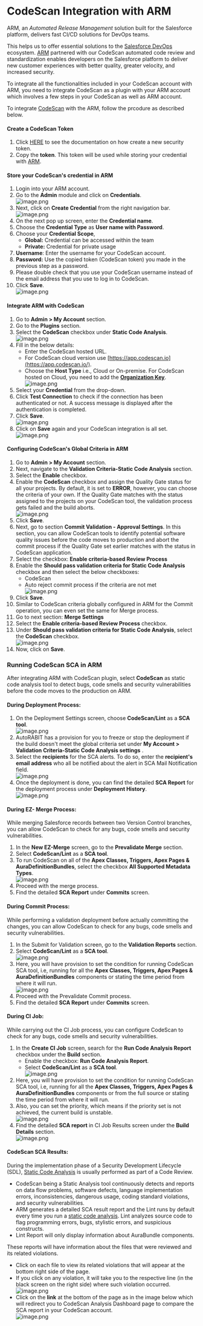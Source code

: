 # CodeScan Integration with ARM

ARM, an _Automated Release Management_ solution built for the Salesforce platform, delivers fast CI/CD solutions for DevOps teams.

This helps us to offer essential solutions to the [Salesforce DevOps](https://www.autorabit.com/blog/how-do-i-choose-the-best-salesforce-devops-tools/) ecosystem. [ARM](https://www.autorabit.com/products/automated-release-management/) partnered with our CodeScan automated code review and standardization enables developers on the Salesforce platform to deliver new customer experiences with better quality, greater velocity, and increased security.

To integrate all the functionalities included in your CodeScan account with ARM, you need to integrate CodeScan as a plugin with your ARM account which involves a few steps in your CodeScan as well as ARM account.

To integrate [CodeScan](https://www.codescan.io/) with the ARM, follow the prcodure as described below.

#### Create a CodeScan Token <a href="#create-a-codescan-token" id="create-a-codescan-token"></a>

1. Click [HERE](https://knowledgebase.autorabit.com/codescan/docs/generate-a-security-token) to see the documentation on how create a new security token.
2. Copy the **token**. This token will be used while storing your credential with [ARM](https://www.autorabit.com/).

#### Store your CodeScan's credential in ARM <a href="#store-your-codescans-credential-in-arm" id="store-your-codescans-credential-in-arm"></a>

1. Login into your ARM account.
2. Go to the **Admin** module and click on **Credentials**.\
   ![image.png](https://cdn.document360.io/8711f4e7-c040-4616-aac9-d947f87e4619/Images/Documentation/image-87N1YCAL.png)
3. Next, click on **Create Credential** from the right navigation bar.\
   ![image.png](https://cdn.document360.io/8711f4e7-c040-4616-aac9-d947f87e4619/Images/Documentation/image-X3PVBUPN.png)
4. On the next pop up screen, enter the **Credential name**.
5. Choose the **Credential Type** as **User name with Password**.
6. Choose your **Credential Scope**,
   * **Global:** Credential can be accessed within the team
   * **Private:** Credential for private usage
7. **Username**: Enter the username for your CodeScan account.
8. **Password:** Use the copied token (CodeScan token) you made in the previous step as a password.
9. Please double check that you use your CodeScan username instead of the email address that you use to log in to CodeScan.
10. Click **Save**.\
    ![image.png](https://cdn.document360.io/8711f4e7-c040-4616-aac9-d947f87e4619/Images/Documentation/image-OU9GWJNA.png)

#### Integrate ARM with CodeScan <a href="#integrate-arm-with-codescan" id="integrate-arm-with-codescan"></a>

1. Go to **Admin > My Account** section.
2. Go to the **Plugins** section.
3. Select the **CodeScan** checkbox under **Static Code Analysis**.\
   ![image.png](https://cdn.document360.io/8711f4e7-c040-4616-aac9-d947f87e4619/Images/Documentation/image-CCUJMSYU.png)
4. Fill in the below details:
   * Enter the CodeScan hosted URL.
   * For CodeScan cloud version use [https://app.codescan.io](https://app.codescan.io/).
   * Choose the **Host Type** i.e., Cloud or On-premise. For CodeScan hosted on Cloud, you need to add the [**Organization Key**](https://knowledgebase.autorabit.com/codescan/docs/finding-your-organization-keys).\
     ![image.png](https://cdn.document360.io/8711f4e7-c040-4616-aac9-d947f87e4619/Images/Documentation/image\(309\).png)
5. Select your **Credential** from the drop-down.
6. Click **Test Connection** to check if the connection has been authenticated or not. A success message is displayed after the authentication is completed.
7. Click **Save**.\
   ![image.png](https://cdn.document360.io/8711f4e7-c040-4616-aac9-d947f87e4619/Images/Documentation/image-31H71TFS.png)
8. Click on **Save** again and your CodeScan integration is all set.\
   ![image.png](https://cdn.document360.io/8711f4e7-c040-4616-aac9-d947f87e4619/Images/Documentation/image-B7UR9Q2L.png)

#### Configuring CodeScan's Global Criteria in ARM <a href="#configuring-codescans-global-criteria-in-arm" id="configuring-codescans-global-criteria-in-arm"></a>

1. Go to **Admin > My Account** section.
2. Next, navigate to the **Validation Criteria-Static Code Analysis** section.
3. Select the **Enable** checkbox.
4. Enable the **CodeScan** checkbox and assign the Quality Gate status for all your projects. By default, it is set to **ERROR**, however, you can choose the criteria of your own. If the Quality Gate matches with the status assigned to the projects on your CodeScan tool, the validation process gets failed and the build aborts.\
   ![image.png](https://cdn.document360.io/8711f4e7-c040-4616-aac9-d947f87e4619/Images/Documentation/image-RWU3ZQP2.png)
5. Click **Save**.
6. Next, go to section **Commit Validation - Approval Settings**. In this section, you can allow CodeScan tools to identify potential software quality issues before the code moves to production and abort the commit process if the Quality Gate set earlier matches with the status in CodeScan application.
7. Select the checkbox: **Enable criteria-based Review Process**
8. Enable the **Should pass validation criteria for Static Code Analysis** checkbox and then select the below checkboxes:
   * CodeScan
   * Auto reject commit process if the criteria are not met\
     ![image.png](https://cdn.document360.io/8711f4e7-c040-4616-aac9-d947f87e4619/Images/Documentation/image-YWKT94VJ.png)
9. Click **Save**.
10. Similar to CodeScan criteria globally configured in ARM for the Commit operation, you can even set the same for Merge process.
11. Go to next section: **Merge Settings**
12. Select the **Enable criteria-based Review Process** checkbox.
13. Under **Should pass validation criteria for Static Code Analysis**, select the **CodeScan** checkbox.\
    ![image.png](https://cdn.document360.io/8711f4e7-c040-4616-aac9-d947f87e4619/Images/Documentation/image-ND27GY13.png)
14. Now, click on **Save**.

### Running CodeScan SCA in ARM <a href="#running-codescan-sca-in-arm" id="running-codescan-sca-in-arm"></a>

After integrating ARM with CodeScan plugin, select **CodeScan** as static code analysis tool to detect bugs, code smells and security vulnerabilities before the code moves to the production on ARM.

#### During Deployment Process: <a href="#during-deployment-process" id="during-deployment-process"></a>

1. On the Deployment Settings screen, choose **CodeScan/Lint** as a **SCA tool**.\
   ![image.png](https://cdn.document360.io/8711f4e7-c040-4616-aac9-d947f87e4619/Images/Documentation/image\(316\).png)
2. AutoRABIT has a provision for you to freeze or stop the deployment if the build doesn't meet the global criteria set under **My Account > Validation Criteria-Static Code Analysis settings** .
3. Select the **recipients** for the SCA alerts. To do so, enter the **recipient's email address** who all be notified about the alert in SCA Mail Notification field.\
   ![image.png](https://cdn.document360.io/8711f4e7-c040-4616-aac9-d947f87e4619/Images/Documentation/image\(317\).png)
4. Once the deployment is done, you can find the detailed **SCA Report** for the deployment process under **Deployment History**.\
   ![image.png](https://cdn.document360.io/8711f4e7-c040-4616-aac9-d947f87e4619/Images/Documentation/image\(318\).png)

#### During EZ- Merge Process: <a href="#during-ez-merge-process" id="during-ez-merge-process"></a>

While merging Salesforce records between two Version Control branches, you can allow CodeScan to check for any bugs, code smells and security vulnerabilities.

1. In the **New EZ-Merge** screen, go to the **Prevalidate Merge** section.
2. Select **CodeScan/Lint** as a **SCA tool**.
3. To run CodeScan on all of the **Apex Classes, Triggers, Apex Pages & AuraDefinitionBundles**, select the checkbox **All Supported Metadata Types**.\
   ![image.png](https://cdn.document360.io/8711f4e7-c040-4616-aac9-d947f87e4619/Images/Documentation/image-0W3FTX72.png)
4. Proceed with the merge process.
5. Find the detailed **SCA Report** under **Commits** screen.

#### During Commit Process: <a href="#during-commit-process" id="during-commit-process"></a>

While performing a validation deployment before actually committing the changes, you can allow CodeScan to check for any bugs, code smells and security vulnerabilities.

1. In the Submit for Validation screen, go to the **Validation Reports** section.
2. Select **CodeScan/Lint** as a **SCA tool**.\
   ![image.png](https://cdn.document360.io/8711f4e7-c040-4616-aac9-d947f87e4619/Images/Documentation/image\(320\).png)
3. Here, you will have provision to set the condition for running CodeScan SCA tool, i.e, running for all the **Apex Classes, Triggers, Apex Pages & AuraDefinitionBundles** components or stating the time period from where it will run.\
   ![image.png](https://cdn.document360.io/8711f4e7-c040-4616-aac9-d947f87e4619/Images/Documentation/image\(321\).png)
4. Proceed with the Prevalidate Commit process.
5. Find the detailed **SCA Report** under **Commits** screen.

#### During CI Job: <a href="#during-ci-job" id="during-ci-job"></a>

While carrying out the CI Job process, you can configure CodeScan to check for any bugs, code smells and security vulnerabilities.

1. In the **Create CI Job** screen, search for the **Run Code Analysis Report** checkbox under the **Build** section.
   * Enable the checkbox: **Run Code Analysis Report**.
   * Select **CodeScan/Lint** as a **SCA tool**.\
     ![image.png](https://cdn.document360.io/8711f4e7-c040-4616-aac9-d947f87e4619/Images/Documentation/image\(322\).png)
2. Here, you will have provision to set the condition for running CodeScan SCA tool, i.e, running for all the **Apex Classes, Triggers, Apex Pages & AuraDefinitionBundles** components or from the full source or stating the time period from where it will run.
3. Also, you can set the priority, which means if the priority set is not achieved, the current build is unstable.\
   ![image.png](https://cdn.document360.io/8711f4e7-c040-4616-aac9-d947f87e4619/Images/Documentation/image\(323\).png)
4. Find the detailed **SCA report** in CI Job Results screen under the **Build Details** section.\
   ![image.png](https://cdn.document360.io/8711f4e7-c040-4616-aac9-d947f87e4619/Images/Documentation/image\(324\).png)

#### CodeScan SCA Results: <a href="#codescan-sca-results" id="codescan-sca-results"></a>

During the implementation phase of a Security Development Lifecycle (SDL), [Static Code Analysis](https://www.autorabit.com/products/codescan/) is usually performed as part of a Code Review.

* CodeScan being a Static Analysis tool continuously detects and reports on data flow problems, software defects, language implementation errors, inconsistencies, dangerous usage, coding standard violations, and security vulnerabilities.
* ARM generates a detailed SCA result report and the Lint runs by default every time you run a [static code analysis](https://knowledgebase.autorabit.com/docs/static-code-analysis). Lint analyzes source code to flag programming errors, bugs, stylistic errors, and suspicious constructs.
* Lint Report will only display information about AuraBundle components.

These reports will have information about the files that were reviewed and its related violations.

* Click on each file to view its related violations that will appear at the bottom right side of the page.
* If you click on any violation, it will take you to the respective line (in the black screen on the right side) where such violation occurred.\
  ![image.png](https://cdn.document360.io/8711f4e7-c040-4616-aac9-d947f87e4619/Images/Documentation/image\(325\).png)
* Click on the **link** at the bottom of the page as in the image below which will redirect you to CodeScan Analysis Dashboard page to compare the SCA report in your CodeScan account.\
  ![image.png](https://cdn.document360.io/8711f4e7-c040-4616-aac9-d947f87e4619/Images/Documentation/image\(326\).png)
